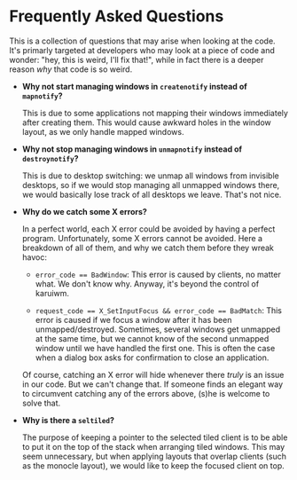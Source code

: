 Frequently Asked Questions
==========================

This is a collection of questions that may arise when looking at the code. It's
primarly targeted at developers who may look at a piece of code and wonder:
"hey, this is weird, I'll fix that!", while in fact there is a deeper reason
*why* that code is so weird.


* **Why not start managing windows in `createnotify` instead of `mapnotify`?**

  This is due to some applications not mapping their windows immediately after
  creating them. This would cause awkward holes in the window layout, as we only
  handle mapped windows.

* **Why not stop managing windows in `unmapnotify` instead of `destroynotify`?**

  This is due to desktop switching: we unmap all windows from invisible
  desktops, so if we would stop managing all unmapped windows there, we would
  basically lose track of all desktops we leave. That's not nice.

* **Why do we catch some X errors?**

  In a perfect world, each X error could be avoided by having a perfect program.
  Unfortunately, some X errors cannot be avoided. Here a breakdown of all of
  them, and why we catch them before they wreak havoc:

    * `error_code == BadWindow`: This error is caused by clients, no matter
      what. We don't know why. Anyway, it's beyond the control of karuiwm.

    * `request_code == X_SetInputFocus && error_code == BadMatch`: This error is
      caused if we focus a window after it has been unmapped/destroyed.
      Sometimes, several windows get unmapped at the same time, but we cannot
      know of the second unmapped window until we have handled the first one.
      This is often the case when a dialog box asks for confirmation to close an
      application.

  Of course, catching an X error will hide whenever there *truly* is an issue in
  our code. But we can't change that. If someone finds an elegant way to
  circumvent catching any of the errors above, (s)he is welcome to solve that.

* **Why is there a `seltiled`?**

  The purpose of keeping a pointer to the selected tiled client is to be able to
  put it on the top of the stack when arranging tiled windows. This may seem
  unnecessary, but when applying layouts that overlap clients (such as the
  monocle layout), we would like to keep the focused client on top.
